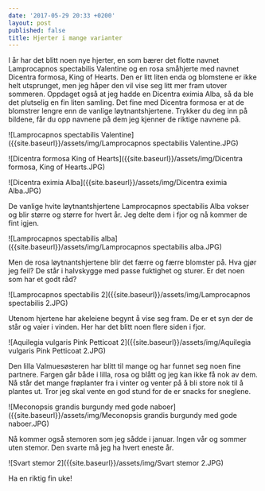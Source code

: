 ```yaml
---
date: '2017-05-29 20:33 +0200'
layout: post
published: false
title: Hjerter i mange varianter
---
```


I år har det blitt noen nye hjerter, en som bærer det flotte navnet Lamprocapnos spectabilis Valentine og en rosa småhjerte med navnet Dicentra formosa, King of Hearts. Den er litt liten enda og blomstene er ikke helt utsprunget, men jeg håper den vil vise seg litt mer fram utover sommeren. Oppdaget også at jeg hadde en Dicentra eximia Alba, så da ble det plutselig en fin liten samling. Det fine med Dicentra formosa er at de blomstrer lengre enn de vanlige løytnantshjertene. Trykker du deg inn på bildene, får du opp navnene på dem jeg kjenner de riktige navnene på.

![Lamprocapnos spectabilis Valentine]({{site.baseurl}}/assets/img/Lamprocapnos spectabilis Valentine.JPG)

![Dicentra formosa King of Hearts]({{site.baseurl}}/assets/img/Dicentra formosa, King of Hearts.JPG)

![Dicentra eximia Alba]({{site.baseurl}}/assets/img/Dicentra eximia Alba.JPG)

<!--more-->

De vanlige hvite løytnantshjertene Lamprocapnos spectabilis Alba vokser og blir større og større for hvert år. Jeg delte dem i fjor og nå kommer de fint igjen. 

![Lamprocapnos spectabilis alba]({{site.baseurl}}/assets/img/Lamprocapnos spectabilis alba.JPG)

Men de rosa løytnantshjertene blir det færre og færre blomster på. Hva gjør jeg feil? De står i halvskygge med passe fuktighet og sturer. Er det noen som har et godt råd? 

![Lamprocapnos spectabilis 2]({{site.baseurl}}/assets/img/Lamprocapnos spectabilis 2.JPG)

Utenom hjertene har akeleiene begynt å vise seg fram. De er et syn der de står og vaier i vinden. Her har det blitt noen flere siden i fjor. 

![Aquilegia vulgaris Pink Petticoat 2]({{site.baseurl}}/assets/img/Aquilegia vulgaris Pink Petticoat 2.JPG)

Den lilla Valmuesøsteren har blitt til mange og har funnet seg noen fine partnere. Fargen går både i lilla, rosa og blått og jeg kan ikke få nok av dem. Nå står det mange frøplanter fra i vinter og venter på å bli store nok til å plantes ut. Tror jeg skal vente en god stund for de er snacks for sneglene. 

![Meconopsis grandis burgundy med gode naboer]({{site.baseurl}}/assets/img/Meconopsis grandis burgundy med gode naboer.JPG)

Nå kommer også stemoren som jeg sådde i januar. Ingen vår og sommer uten stemor. Den svarte må jeg ha hvert eneste år. 

![Svart stemor 2]({{site.baseurl}}/assets/img/Svart stemor 2.JPG)

Ha en riktig fin uke!
